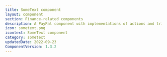 ```yaml
---
title: SomeText component
layout: component
section: Finance-related components
description: A PayPal component with implementations of actions and triggers based off of the Open Integration Hub (OIH) Standard.
icon: sometext.png
icontext: SomeText component
category: sometext
updatedDate: 2022-09-23
ComponentVersion: 1.3.2
---
```

